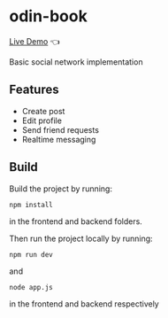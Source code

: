 # odin-book

[Live Demo](https://odin-book-12ad134.netlify.app/) :point_left:

Basic social network implementation

Features
--------

- Create post
- Edit profile
- Send friend requests
- Realtime messaging

Build
-----

Build the project by running:

    npm install 

in the frontend and backend folders.

Then run the project locally by running:

    npm run dev 

and

    node app.js 

in the frontend and backend respectively

